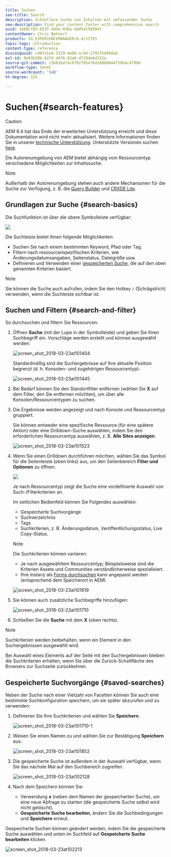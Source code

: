 ```yaml
---
title: Suchen
seo-title: Search
description: Schnellere Suche von Inhalten mit umfassender Suche
seo-description: Find your content faster with comprehensive search
uuid: 1e80cf85-653f-4dde-930a-de05415b994f
contentOwner: Chris Bohnert
products: SG_EXPERIENCEMANAGER/6.4/SITES
topic-tags: introduction
content-type: reference
discoiquuid: cd87e1e8-5329-4e60-ac9d-2705f54d0da6
exl-id: 9e93b28b-627d-4676-82a6-d719de4d152a
source-git-commit: c5b816d74c6f02f85476d16868844f39b4c47996
workflow-type: tm+mt
source-wordcount: '548'
ht-degree: 52%

---
```


# Suchen{#search-features}

>[!CAUTION]
>
>AEM 6.4 hat das Ende der erweiterten Unterstützung erreicht und diese Dokumentation wird nicht mehr aktualisiert. Weitere Informationen finden Sie in unserer [technische Unterstützung](https://helpx.adobe.com/de/support/programs/eol-matrix.html). Unterstützte Versionen suchen [here](https://experienceleague.adobe.com/docs/?lang=de).

Die Autorenumgebung von AEM bietet abhängig vom Ressourcentyp verschiedene Möglichkeiten zur Inhaltssuche.

>[!NOTE]
>
>Außerhalb der Autorenumgebung stehen auch andere Mechanismen für die Suche zur Verfügung, z. B. die [Query Builder](/help/sites-developing/querybuilder-api.md) und [CRXDE Lite](/help/sites-developing/developing-with-crxde-lite.md).

## Grundlagen zur Suche {#search-basics}

Die Suchfunktion ist über die obere Symbolleiste verfügbar:

![](do-not-localize/chlimage_1-17.png)

Die Suchleiste bietet Ihnen folgende Möglichkeiten:

* Suchen Sie nach einem bestimmten Keyword, Pfad oder Tag.
* Filtern nach ressourcenspezifischen Kriterien, wie Änderungsdatumsangaben, Seitenstatus, Dateigröße usw.
* Definieren und Verwenden einer [gespeicherten Suche](#saved-searches), die auf den oben genannten Kriterien basiert.

>[!NOTE]
>
>Sie können die Suche auch aufrufen, indem Sie den Hotkey `/` (Schrägstrich) verwenden, wenn die Suchleiste sichtbar ist.

## Suchen und Filtern {#search-and-filter}

So durchsuchen und filtern Sie Ressourcen:

1. Öffnen **Suche** (mit der Lupe in der Symbolleiste) und geben Sie Ihren Suchbegriff ein. Vorschläge werden erstellt und können ausgewählt werden:

   ![screen_shot_2018-03-23at101404](assets/screen_shot_2018-03-23at101404.png)

   Standardmäßig sind die Suchergebnisse auf Ihre aktuelle Position begrenzt (d. h. Konsolen- und zugehörigen Ressourcentyp):

   ![screen_shot_2018-03-23at101445](assets/screen_shot_2018-03-23at101445.png)

1. Bei Bedarf können Sie den Standortfilter entfernen (wählen Sie **X** auf dem Filter, den Sie entfernen möchten), um über alle Konsolen/Ressourcentypen zu suchen.
1. Die Ergebnisse werden angezeigt und nach Konsole und Ressourcentyp gruppiert.

   Sie können entweder eine spezifische Ressource (für eine spätere Aktion) oder eine Drilldown-Suche auswählen, indem Sie den erforderlichen Ressourcentyp auswählen, z. B. **Alle Sites anzeigen**:

   ![screen_shot_2018-03-23at101523](assets/screen_shot_2018-03-23at101523.png)

1. Wenn Sie einen Drilldown durchführen möchten, wählen Sie das Symbol für die Seitenleiste (oben links) aus, um den Seitenbereich **Filter und Optionen** zu öffnen.

   ![](do-not-localize/screen_shot_2018-03-23at101542.png)

   Je nach Ressourcentyp zeigt die Suche eine vordefinierte Auswahl von Such-/Filterkriterien an.

   Im seitlichen Bedienfeld können Sie Folgendes auswählen:

   * Gespeicherte Suchvorgänge
   * Suchverzeichnis
   * Tags
   * Suchkriterien, z. B. Änderungsdatum, Veröffentlichungsstatus, Live Copy-Status. 

   >[!NOTE]
   >
   >Die Suchkriterien können variieren:
   >
   >* Je nach ausgewähltem Ressourcentyp; Beispielsweise sind die Kriterien Assets und Communities verständlicherweise spezialisiert.
   >* Ihre Instanz als [Forms durchsuchen](/help/sites-administering/search-forms.md) kann angepasst werden (entsprechend dem Speicherort in AEM).


   ![screen_shot_2018-03-23at101619](assets/screen_shot_2018-03-23at101619.png)

1. Sie können auch zusätzliche Suchbegriffe hinzufügen:

   ![screen_shot_2018-03-23at101710](assets/screen_shot_2018-03-23at101710.png)

1. Schließen Sie die **Suche** mit dem **X** (oben rechts).

>[!NOTE]
>
>Suchkriterien werden beibehalten, wenn ein Element in den Suchergebnissen ausgewählt wird.
>
>Bei Auswahl eines Elements auf der Seite mit den Suchergebnissen bleiben die Suchkriterien erhalten, wenn Sie über die Zurück-Schaltfläche des Browsers zur Suchseite zurückkehren.

## Gespeicherte Suchvorgänge {#saved-searches}

Neben der Suche nach einer Vielzahl von Facetten können Sie auch eine bestimmte Suchkonfiguration speichern, um sie später abzurufen und zu verwenden:

1. Definieren Sie Ihre Suchkriterien und wählen Sie **Speichern**.

   ![screen_shot_2018-03-23at101710-1](assets/screen_shot_2018-03-23at101710-1.png)

1. Weisen Sie einen Namen zu und wählen Sie zur Bestätigung **Speichern** aus:

   ![screen_shot_2018-03-23at101852](assets/screen_shot_2018-03-23at101852.png)

1. Die gespeicherte Suche ist außerdem in der Auswahl verfügbar, wenn Sie das nächste Mal auf den Suchbereich zugreifen:

   ![screen_shot_2018-03-23at102128](assets/screen_shot_2018-03-23at102128.png)

1. Nach dem Speichern können Sie:

   * Verwendung **x** (neben dem Namen der gespeicherten Suche), um eine neue Abfrage zu starten (die gespeicherte Suche selbst wird nicht gelöscht).
   * **Gespeicherte Suche bearbeiten**, ändern Sie die Suchbedingungen und **Speichern** erneut.

Gespeicherte Suchen können geändert werden, indem Sie die gespeicherte Suche auswählen und unten im Suchfeld auf **Gespeicherte Suche bearbeiten** klicken.

![screen_shot_2018-03-23at102213](assets/screen_shot_2018-03-23at102213.png)
